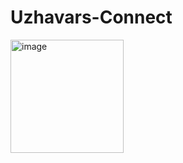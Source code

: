 # Uzhavars-Connect

<img width="181" alt="image" src="https://github.com/user-attachments/assets/8d59b08f-f07e-4822-8139-baa70e600cf8" />
